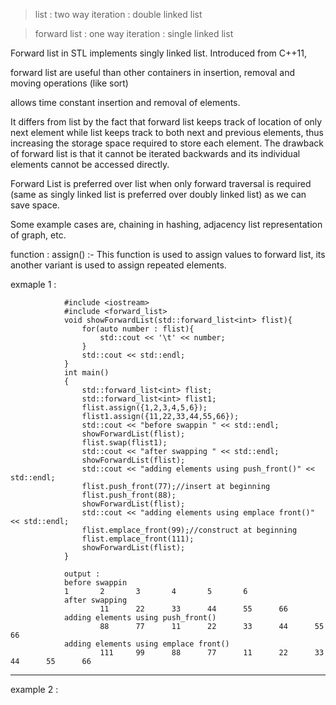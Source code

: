 > list : two way iteration : double linked list

> forward list : one way iteration : single linked list

Forward list in STL implements singly linked list. Introduced from C++11, 

forward list are useful than other containers in insertion, removal and moving operations (like sort) 

allows time constant insertion and removal of elements.

It differs from list by the fact that forward list keeps track of location of only next element 
while list keeps track to both next and previous elements, thus increasing the storage space required to store each element.
The drawback of forward list is that it cannot be iterated backwards and its individual elements cannot be accessed directly.

Forward List is preferred over list when only forward traversal is required 
(same as singly linked list is preferred over doubly linked list) as we can save space. 

Some example cases are, chaining in hashing, adjacency list representation of graph, etc.



function :
assign() :- 
        This function is used to assign values to forward list, its another variant is used to assign repeated elements.
        
exmaple 1 :

        
                #include <iostream>
                #include <forward_list>
                void showForwardList(std::forward_list<int> flist){
                    for(auto number : flist){
                        std::cout << '\t' << number;
                    }
                    std::cout << std::endl;
                }
                int main()
                {
                    std::forward_list<int> flist;
                    std::forward_list<int> flist1;
                    flist.assign({1,2,3,4,5,6});
                    flist1.assign({11,22,33,44,55,66});
                    std::cout << "before swappin " << std::endl;
                    showForwardList(flist);
                    flist.swap(flist1);
                    std::cout << "after swapping " << std::endl;
                    showForwardList(flist);
                    std::cout << "adding elements using push_front()" << std::endl;
                    flist.push_front(77);//insert at beginning
                    flist.push_front(88);
                    showForwardList(flist);
                    std::cout << "adding elements using emplace front()" << std::endl;
                    flist.emplace_front(99);//construct at beginning
                    flist.emplace_front(111);
                    showForwardList(flist);    
                }        
                        
                output : 
                before swappin
                1       2       3       4       5       6
                after swapping
                        11      22      33      44      55      66
                adding elements using push_front()
                        88      77      11      22      33      44      55      66
                adding elements using emplace front()
                        111     99      88      77      11      22      33      44      55      66



---

example 2 : 

